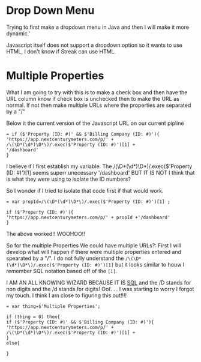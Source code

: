 # Drop Down Menu

Trying to first make a dropdown menu in Java and then I will make it more dynamic.'

Javascript itself does not support a dropdown option so it wants to use HTML, I don't know if Streak can use HTML.


# Multiple Properties

What I am going to try with this is to make a check box and then have the URL column know if check box is unchecked then to make the URL as normal. If not then make multiple URLs where the properties are separated by a "/"

Below it the current version of the Javascript URL on our current pipline
~~~
= if ($'Property (ID: #)' && $'Billing Company (ID: #)'){
'https://app.nextcenturymeters.com/p/' +
/\(\D*(\d*)\D*\)/.exec($'Property (ID: #)')[1] + 
'/dashboard'
}
~~~
I believe if I first establish my variable. The /\(\D*(\d*)\D*\)/.exec($'Property (ID: #)')[1] seems superr unecessary
'/dashboard' BUT IT IS NOT I think that is what they were using to isolate the ID numbers?

So I wonder if I tried to isolate that code first if that would work. 
~~~
= var propId=/\(\D*(\d*)\D*\)/.exec($'Property (ID: #)')[1] ; 

if ($'Property (ID: #)'){
'https://app.nextcenturymeters.com/p/' + propId +'/dashboard'
}
~~~~
The above worked!! WOOHOO!!

So for the multiple Properties We could have multiple URLs?:
First I will develop what will happen if there were multiple properties entered and spearated by a "/". 
I do not fully understand the ``` /\(\D*(\d*)\D*\)/.exec($'Property (ID: #)')[1] ``` but it looks similar to houw I remember SQL notation based off of the ``` [1] ```. 

I AM AN ALL KNOWING WIZARD BECAUSE IT IS [SQL](https://en.wikipedia.org/wiki/Regular_expression#Basic_concepts) and the /D stands for non digits and the /d stands for digits! Oof. . . I was starting to worry I forgot my touch. I think I am close to figuring this out!!!!













~~~
= var thing=$'Multiple Properties';

if (thing = 0) then{
if ($'Property (ID: #)' && $'Billing Company (ID: #)'){
'https://app.nextcenturymeters.com/p/' +
/\(\D*(\d*)\D*\)/.exec($'Property (ID: #)')[1] + 
}
else{

}
~~~

